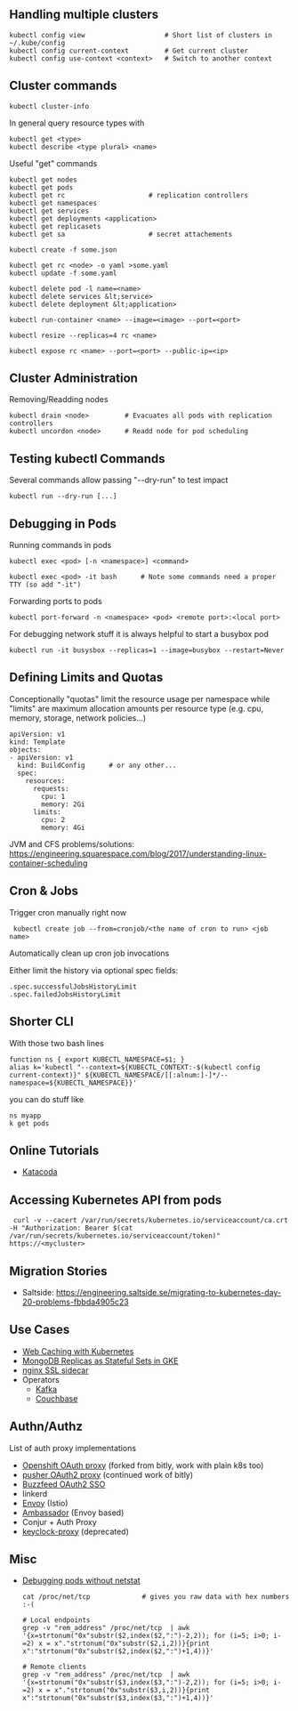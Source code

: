 ## Handling multiple clusters

    kubectl config view                    # Short list of clusters in ~/.kube/config
    kubectl config current-context         # Get current cluster
    kubectl config use-context <context>   # Switch to another context

## Cluster commands

    kubectl cluster-info

In general query resource types with

    kubectl get <type>
    kubectl describe <type plural> <name>

Useful "get" commands

    kubectl get nodes
    kubectl get pods
    kubectl get rc                     # replication controllers
    kubectl get namespaces
    kubectl get services
    kubectl get deployments <application>
    kubectl get replicasets
    kubectl get sa                     # secret attachements
    
    kubectl create -f some.json

    kubectl get rc <node> -o yaml >some.yaml
    kubectl update -f some.yaml

    kubectl delete pod -l name=<name>
    kubectl delete services &lt;service>
    kubectl delete deployment &lt;application>

    kubectl run-container <name> --image=<image> --port=<port>

    kubectl resize --replicas=4 rc <name>

    kubectl expose rc <name> --port=<port> --public-ip=<ip>

## Cluster Administration

Removing/Readding nodes

    kubectl drain <node>         # Evacuates all pods with replication controllers
    kubectl uncordon <node>      # Readd node for pod scheduling

## Testing kubectl Commands

Several commands allow passing "--dry-run" to test impact

    kubectl run --dry-run [...]
    
## Debugging in Pods

Running commands in pods

    kubectl exec <pod> [-n <namespace>] <command>
    
    kubectl exec <pod> -it bash      # Note some commands need a proper TTY (so add "-it")

Forwarding ports to pods

    kubectl port-forward -n <namespace> <pod> <remote port>:<local port>

For debugging network stuff it is always helpful to start a busybox pod
    
    kubectl run -it busysbox --replicas=1 --image=busybox --restart=Never

## Defining Limits and Quotas

Conceptionally "quotas" limit the resource usage per namespace while "limits" are maximum allocation amounts per resource type (e.g. cpu, memory, storage, network policies...)

    apiVersion: v1
    kind: Template
    objects:
    - apiVersion: v1
      kind: BuildConfig      # or any other...
      spec:
        resources:
          requests:
            cpu: 1
            memory: 2Gi
          limits:
            cpu: 2
            memory: 4Gi
            
JVM and CFS problems/solutions: https://engineering.squarespace.com/blog/2017/understanding-linux-container-scheduling

## Cron & Jobs

Trigger cron manually right now

     kubectl create job --from=cronjob/<the name of cron to run> <job name>

Automatically clean up cron job invocations

Either limit the history via optional spec fields:

    .spec.successfulJobsHistoryLimit 
    .spec.failedJobsHistoryLimit

## Shorter CLI 

With those two bash lines

    function ns { export KUBECTL_NAMESPACE=$1; }
    alias k='kubectl "--context=${KUBECTL_CONTEXT:-$(kubectl config current-context)}" ${KUBECTL_NAMESPACE/[[:alnum:]-]*/--namespace=${KUBECTL_NAMESPACE}}'

you can do stuff like

    ns myapp
    k get pods

## Online Tutorials

- [Katacoda](https://www.katacoda.com/courses/kubernetes)

## Accessing Kubernetes API from pods

     curl -v --cacert /var/run/secrets/kubernetes.io/serviceaccount/ca.crt -H "Authorization: Bearer $(cat /var/run/secrets/kubernetes.io/serviceaccount/token)" https://<mycluster>

## Migration Stories

- Saltside: https://engineering.saltside.se/migrating-to-kubernetes-day-20-problems-fbbda4905c23

## Use Cases

- [Web Caching with Kubernetes](https://github.com/Financial-Times?utf8=%E2%9C%93&q=varnish)
- [MongoDB Replicas as Stateful Sets in GKE](https://pauldone.blogspot.de/2017/06/deploying-mongodb-on-kubernetes-gke25.html)
- [nginx SSL sidecar](https://vorozhko.net/kubernetes-sidecar-pattern-nginx-ssl-proxy-for-nodejs)
- Operators
     - [Kafka](https://github.com/strimzi/strimzi-kafka-operator)
     - [Couchbase](https://blog.couchbase.com/couchbase-on-openshift-in-action/)


## Authn/Authz

List of auth proxy implementations

- [Openshift OAuth proxy](https://github.com/openshift/oauth-proxy) (forked from bitly, work with plain k8s too)
- [pusher OAuth2 proxy](https://github.com/pusher/oauth2_proxy) (continued work of bitly)
- [Buzzfeed OAuth2 SSO](https://github.com/buzzfeed/sso) 
- linkerd
- [Envoy](https://github.com/envoyproxy/envoy) (Istio)
- [Ambassador](https://github.com/datawire/ambassador) (Envoy based)
- Conjur + Auth Proxy
- [keyclock-proxy](https://github.com/keycloak/keycloak-gatekeeper) (deprecated)

## Misc

- [Debugging pods without netstat](https://staaldraad.github.io/2017/12/20/netstat-without-netstat/)

      cat /proc/net/tcp             # gives you raw data with hex numbers :-(
      
      # Local endpoints
      grep -v "rem_address" /proc/net/tcp  | awk  '{x=strtonum("0x"substr($2,index($2,":")-2,2)); for (i=5; i>0; i-=2) x = x"."strtonum("0x"substr($2,i,2))}{print x":"strtonum("0x"substr($2,index($2,":")+1,4))}'
      
      # Remote clients
      grep -v "rem_address" /proc/net/tcp  | awk  '{x=strtonum("0x"substr($3,index($3,":")-2,2)); for (i=5; i>0; i-=2) x = x"."strtonum("0x"substr($3,i,2))}{print x":"strtonum("0x"substr($3,index($3,":")+1,4))}'
      

<?speakerdeck,d25dce78d1d64f039b7e23bedd95d4f6,Security Best Practices?>
<?speakerdeck,ee213c61e742426693f965ba13850bd8,Multi-Tenancy?>
